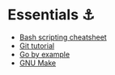 # Essentials ⚓️

* [Bash scripting cheatsheet](https://devhints.io/bash)
* [Git tutorial](https://git-scm.com/docs/gittutorial)
* [Go by example](https://gobyexample.com/)
* [GNU Make](https://www.gnu.org/software/make/manual/make.html#Introduction)
